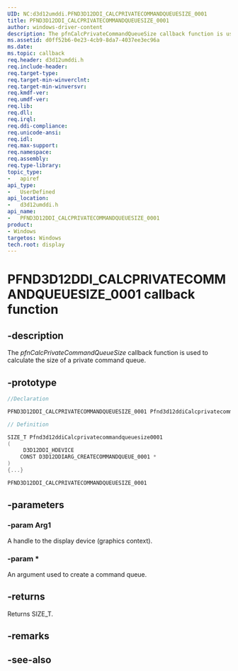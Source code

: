 ```yaml
---
UID: NC:d3d12umddi.PFND3D12DDI_CALCPRIVATECOMMANDQUEUESIZE_0001
title: PFND3D12DDI_CALCPRIVATECOMMANDQUEUESIZE_0001
author: windows-driver-content
description: The pfnCalcPrivateCommandQueueSize callback function is used to calculate the size of a private command queue.
ms.assetid: d0ff52b6-0e23-4cb9-8da7-4037ee3ec96a
ms.date: 
ms.topic: callback
req.header: d3d12umddi.h
req.include-header:
req.target-type:
req.target-min-winverclnt:
req.target-min-winversvr:
req.kmdf-ver:
req.umdf-ver:
req.lib:
req.dll:
req.irql: 
req.ddi-compliance:
req.unicode-ansi:
req.idl:
req.max-support:
req.namespace:
req.assembly:
req.type-library: 
topic_type: 
-	apiref
api_type: 
-	UserDefined
api_location: 
-	d3d12umddi.h
api_name: 
-	PFND3D12DDI_CALCPRIVATECOMMANDQUEUESIZE_0001
product: 
- Windows
targetos: Windows
tech.root: display
---
```


# PFND3D12DDI_CALCPRIVATECOMMANDQUEUESIZE_0001 callback function

## -description

The <i>pfnCalcPrivateCommandQueueSize</i> callback function is used to calculate the size of a private command queue.

## -prototype

```cpp
//Declaration

PFND3D12DDI_CALCPRIVATECOMMANDQUEUESIZE_0001 Pfnd3d12ddiCalcprivatecommandqueuesize0001; 

// Definition

SIZE_T Pfnd3d12ddiCalcprivatecommandqueuesize0001 
(
	 D3D12DDI_HDEVICE
	CONST D3D12DDIARG_CREATECOMMANDQUEUE_0001 *
)
{...}

PFND3D12DDI_CALCPRIVATECOMMANDQUEUESIZE_0001 


```

## -parameters


### -param Arg1

A handle to the display device (graphics context).

### -param *

An argument used to create a command queue.



## -returns

Returns SIZE_T.

## -remarks




## -see-also
